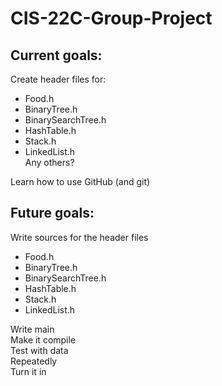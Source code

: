 # CIS-22C-Group-Project

**Current goals:**
-----------------
Create header files for:  
 * Food.h
 * BinaryTree.h
 * BinarySearchTree.h 
 * HashTable.h
 * Stack.h
 * LinkedList.h  
Any others?  
  
Learn how to use GitHub (and git)
  
**Future goals:**
-----------------
Write sources for the header files
 * Food.h
 * BinaryTree.h
 * BinarySearchTree.h 
 * HashTable.h
 * Stack.h
 * LinkedList.h  
  
Write main  
Make it compile  
Test with data  
Repeatedly  
Turn it in  
